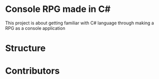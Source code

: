 # Console RPG made in C#
This project is about getting familiar with C# language through making a RPG as a console application
# Structure 
<!--Add the general structure of the RPG-->
# Contributors 
<!--Add all of the contributors-->
